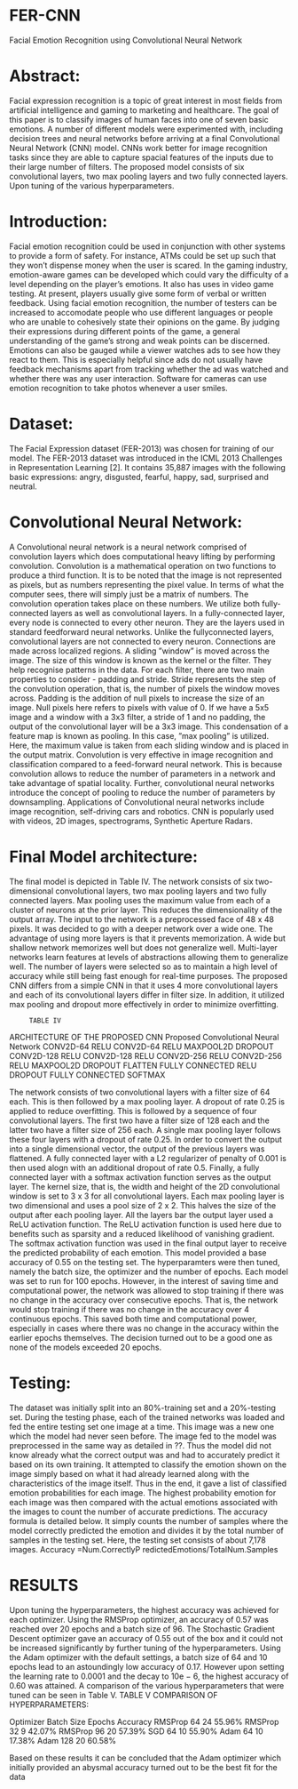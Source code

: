 # FER-CNN
Facial Emotion Recognition using Convolutional Neural Network

# Abstract:
Facial expression recognition is a topic of great
interest in most fields from artificial intelligence and gaming to
marketing and healthcare. The goal of this paper is to classify
images of human faces into one of seven basic emotions. A
number of different models were experimented with, including
decision trees and neural networks before arriving at a final
Convolutional Neural Network (CNN) model. CNNs work better
for image recognition tasks since they are able to capture spacial
features of the inputs due to their large number of filters. The
proposed model consists of six convolutional layers, two max
pooling layers and two fully connected layers. Upon tuning of the
various hyperparameters.


# Introduction:
Facial emotion recognition could be
used in conjunction with other systems to provide a form of
safety. For instance, ATMs could be set up such that they won’t
dispense money when the user is scared. In the gaming industry, 
emotion-aware games can be developed which could vary
the difficulty of a level depending on the player’s emotions. It
also has uses in video game testing. At present, players usually
give some form of verbal or written feedback. Using facial
emotion recognition, the number of testers can be increased to
accomodate people who use different languages or people who
are unable to cohesively state their opinions on the game. By
judging their expressions during different points of the game,
a general understanding of the game’s strong and weak points
can be discerned. Emotions can also be gauged while a viewer
watches ads to see how they react to them. This is especially
helpful since ads do not usually have feedback mechanisms
apart from tracking whether the ad was watched and whether
there was any user interaction. Software for cameras can use
emotion recognition to take photos whenever a user smiles.

# Dataset:
The Facial Expression dataset (FER-2013) was chosen for training of our model. The FER-2013 dataset was introduced in the ICML 2013
Challenges in Representation Learning [2]. It contains 35,887
images with the following basic expressions: angry, disgusted,
fearful, happy, sad, surprised and neutral.


# Convolutional Neural Network:
A Convolutional neural network is a neural network comprised of convolution layers which does computational heavy
lifting by performing convolution. Convolution is a mathematical operation on two functions to produce a third function. It
is to be noted that the image is not represented as pixels,
but as numbers representing the pixel value. In terms of
what the computer sees, there will simply just be a matrix
of numbers. The convolution operation takes place on these
numbers. We utilize both fully-connected layers as well as
convolutional layers. In a fully-connected layer, every node is
connected to every other neuron. They are the layers used
in standard feedforward neural networks. Unlike the fullyconnected layers, convolutional layers are not connected to
every neuron. Connections are made across localized regions.
A sliding ”window” is moved across the image. The size
of this window is known as the kernel or the filter. They
help recognise patterns in the data. For each filter, there are
two main properties to consider - padding and stride. Stride
represents the step of the convolution operation, that is, the
number of pixels the window moves across. Padding is the
addition of null pixels to increase the size of an image. Null
pixels here refers to pixels with value of 0. If we have a
5x5 image and a window with a 3x3 filter, a stride of 1
and no padding, the output of the convolutional layer will
be a 3x3 image. This condensation of a feature map is known
as pooling. In this case, ”max pooling” is utilized. Here, the
maximum value is taken from each sliding window and is
placed in the output matrix.
Convolution is very effective in image recognition and
classification compared to a feed-forward neural network.
This is because convolution allows to reduce the number
of parameters in a network and take advantage of spatial
locality. Further, convolutional neural networks introduce the
concept of pooling to reduce the number of parameters by
downsampling. Applications of Convolutional neural networks
include image recognition, self-driving cars and robotics. CNN
is popularly used with videos, 2D images, spectrograms,
Synthetic Aperture Radars.



# Final Model architecture:
The final model is depicted in Table IV.
The network consists of six two-dimensional convolutional
layers, two max pooling layers and two fully connected layers.
Max pooling uses the maximum value from each of a cluster
of neurons at the prior layer. This reduces the dimensionality
of the output array. The input to the network is a preprocessed
face of 48 x 48 pixels. It
was decided to go with a deeper network over a wide one.
The advantage of using more layers is that it prevents memorization. 
A wide but shallow network memorizes well but
does not generalize well. Multi-layer networks learn features
at levels of abstractions allowing them to generalize well. The
number of layers were selected so as to maintain a high level of
accuracy while still being fast enough for real-time purposes.
The proposed CNN differs from a simple CNN in that it uses 4
more convolutional layers and each of its convolutional layers
differ in filter size. In addition, it utilized max pooling and
dropout more effectively in order to minimize overfitting.
         
         TABLE IV
  ARCHITECTURE OF THE PROPOSED CNN
     Proposed Convolutional Neural Network
         CONV2D-64
          RELU
          CONV2D-64
          RELU
          MAXPOOL2D
          DROPOUT
          CONV2D-128
          RELU
          CONV2D-128
          RELU
          CONV2D-256
          RELU
          CONV2D-256
          RELU
          MAXPOOL2D
          DROPOUT
          FLATTEN
          FULLY CONNECTED
          RELU
          DROPOUT
          FULLY CONNECTED
          SOFTMAX
          
          
The network consists of two convolutional layers with a
filter size of 64 each. This is then followed by a max pooling
layer. A dropout of rate 0.25 is applied to reduce overfitting.
This is followed by a sequence of four convolutional layers.
The first two have a filter size of 128 each and the latter two
have a filter size of 256 each. A single max pooling layer
follows these four layers with a dropout of rate 0.25. In order
to convert the output into a single dimensional vector, the
output of the previous layers was flattened. A fully connected
layer with a L2 regularizer of penalty of 0.001 is then used
alogn with an additional dropout of rate 0.5. Finally, a fully
connected layer with a softmax activation function serves as
the output layer.
The kernel size, that is, the width and height of the 2D
convolutional window is set to 3 x 3 for all convolutional
layers. Each max pooling layer is two dimensional and uses a
pool size of 2 x 2. This halves the size of the output after each
pooling layer. All the layers bar the output layer used a ReLU
activation function. The ReLU activation function is used here
due to benefits such as sparsity and a reduced likelihood of
vanishing gradient. The softmax activation function was used
in the final output layer to receive the predicted probability of
each emotion.
This model provided a base accuracy of 0.55 on the testing
set. The hyperparamters were then tuned, namely the batch
size, the optimizer and the number of epochs. Each model was
set to run for 100 epochs. However, in the interest of saving
time and computational power, the network was allowed to
stop training if there was no change in the accuracy over
consecutive epochs. That is, the network would stop training if
there was no change in the accuracy over 4 continuous epochs.
This saved both time and computational power, especially in
cases where there was no change in the accuracy within the
earlier epochs themselves. The decision turned out to be a
good one as none of the models exceeded 20 epochs.

# Testing:
The dataset was initially split into an 80%-training set and a
20%-testing set. During the testing phase, each of the trained
networks was loaded and fed the entire testing set one image at
a time. This image was a new one which the model had never
seen before. The image fed to the model was preprocessed in
the same way as detailed in ??. Thus the model did not know
already what the correct output was and had to accurately
predict it based on its own training. It attempted to classify
the emotion shown on the image simply based on what it had
already learned along with the characteristics of the image
itself. Thus in the end, it gave a list of classified emotion
probabilities for each image. The highest probability emotion
for each image was then compared with the actual emotions
associated with the images to count the number of accurate
predictions.
The accuracy formula is detailed below. It simply counts
the number of samples where the model correctly predicted
the emotion and divides it by the total number of samples in
the testing set. Here, the testing set consists of about 7,178
images.
Accuracy =Num.CorrectlyP redictedEmotions/TotalNum.Samples 

# RESULTS
Upon tuning the hyperparameters, the highest accuracy was
achieved for each optimizer. Using the RMSProp optimizer,
an accuracy of 0.57 was reached over 20 epochs and a batch
size of 96. The Stochastic Gradient Descent optimizer gave an
accuracy of 0.55 out of the box and it could not be increased
significantly by further tuning of the hyperparameters. Using
the Adam optimizer with the default settings, a batch size
of 64 and 10 epochs lead to an astoundingly low accuracy of
0.17. However upon setting the learning rate to 0.0001 and the
decay to 10e − 6, the highest accuracy of 0.60 was attained.
A comparison of the various hyperparameters that were tuned
can be seen in Table V.
TABLE V
COMPARISON OF HYPERPARAMETERS:

Optimizer  Batch Size Epochs Accuracy
RMSProp     64         24    55.96%
RMSProp     32         9     42.07%
RMSProp     96         20    57.39%
SGD         64         10    55.90%
Adam        64         10    17.38%
Adam        128        20    60.58%

Based on these results it can be concluded that the Adam
optimizer which initially provided an abysmal accuracy turned
out to be the best fit for the data


